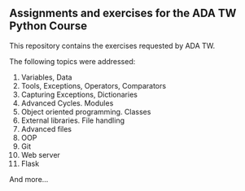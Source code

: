 ## Assignments and exercises for the ADA TW Python Course

This repository contains the exercises requested by ADA TW.

The following topics were addressed:

1. Variables, Data 
2. Tools, Exceptions, Operators, Comparators 
3. Capturing Exceptions, Dictionaries 
4. Advanced Cycles. Modules 
5. Object oriented programming. Classes 
6. External libraries. File handling 
7. Advanced files 
8. OOP 
9. Git 
10. Web server 
11. Flask 

And more...